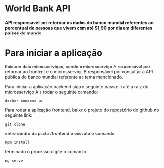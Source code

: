 # World Bank API
#### API responsável por retornar os dados do banco mundial referentes ao percentual de pessoas que vivem com até $1,90 por dia em diferentes países do mundo

# Para iniciar a aplicação
Existem dois microsserviços, sendo o microsserviço A responsável por retornar ao frontent e o microsserviço B responsável por consultar a API pública do banco mundial referente ao tema mencionado.

Para iniciar a aplicação backend siga o seguinte passo:
Ir até a raíz do microsserviço A e rodar o seguinte comando:
```
docker-compose up
```

Para rodar a aplicação frontend, baixe o projeto do repositório do github no seguinte link:

```
git clone 
```
 
entre dentro da pasta /frontend e execute o comando

```
npm install
```

terminado o processo digite o comando 

```
ng serve
```
